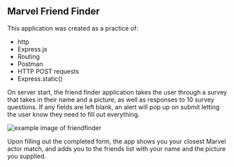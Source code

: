## Marvel Friend Finder

This application was created as a practice of: 
* http
* Express.js
* Routing
* Postman
* HTTP POST requests
* Express.static()

On server start, the friend finder application takes the user through a survey that takes in their name and a picture, as well as responses to 10 survey questions. If any fields are left blank, an alert will pop up on submit letting the user know they need to fill out everything. 

![example image of friendfinder](https://i.imgur.com/44n64bs.png)

Upon filling out the completed form, the app shows you your closest Marvel actor match, and adds you to the friends list with your name and the picture you supplied. 
